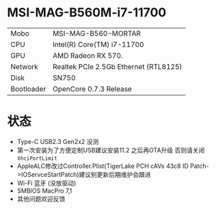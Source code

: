 # MSI-MAG-B560M-i7-11700

|            |                                                           |
| --------   | --------------------------------------------------------- |
| Mobo       | MSI-MAG-B560-MORTAR                                       |
| CPU        | Intel(R) Core(TM) i7-11700                                |
| GPU        | AMD Radeon RX 570.                                        |
| Network    | Realtek PCIe 2.5Gb Ethernet (RTL8125)                     |                                                                           
| Disk       | SN750                                                     |
| Bootloader | OpenCore 0.7.3 Release                                    |

# 状态
 - Type-C USB2.3 Gen2x2 没测 
 - 第一次安装为了方便定制USB建议安装11.2 之后再OTA升级 否则请关闭`XhciPortLimit`
 - AppleALC修改过Controller.Plist(TigerLake PCH cAVs 43c8 ID Patch->IOServceStartPatch)建议别更新后期维护会跟进
 - Wi-Fi 蓝牙 (没放驱动)
 - SMBIOS MacPro 7,1
 - 其他问题欢迎反馈

